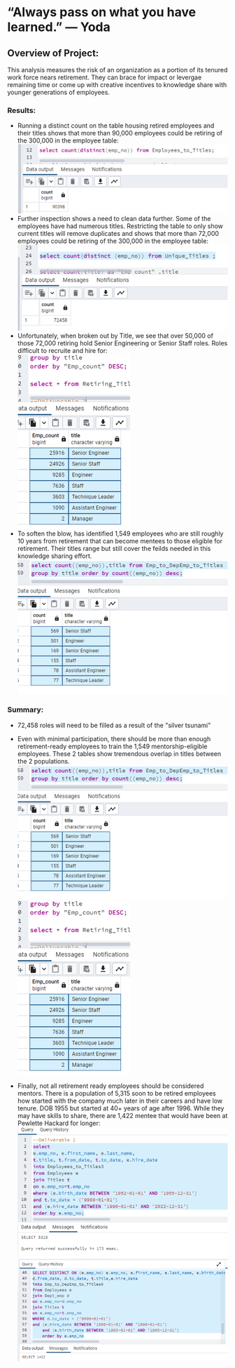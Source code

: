 # “Always pass on what you have learned.” — Yoda

## Overview of Project:
This analysis measures the risk of an organization as a portion of its tenured work force nears retirement.  They can brace for impact or levergae remaining time or come up with creative incentives to knowledge share with younger generations of employees.

### Results: 
- Running a distinct count on the table housing retired employees and their titles shows that more than 90,000 employees could be retiring of the 300,000 in the employee table:
       <br>
 ![alt text](https://github.com/VinoSarran/Pewlett-Hackard-Analysis/blob/main/Resources/90kretiring.PNG?raw=true)
        <br>
- Further inspection shows a need to clean data further.  Some of the employees have had numerous titles.  Restricting the table to only show current titles will remove duplicates and shows that more than 72,000 employees could be retiring of the 300,000 in the employee table:        
  ![alt text](https://github.com/VinoSarran/Pewlett-Hackard-Analysis/blob/main/Resources/70Kstillworking.PNG?raw=true)
         <br>
- Unfortunately, when broken out by Title, we see that over 50,000 of those 72,000 retiring hold Senior Engineering or Senior Staff roles.  Roles difficult to recruite and hire for:        
  ![alt text](https://github.com/VinoSarran/Pewlett-Hackard-Analysis/blob/main/Resources/titlesbreakout.PNG?raw=true)
         <br>
- To soften the blow, has identified 1,549 employees who are still roughly 10 years from retirement that can become mentees to those eligible for retirement.  Their titles range but still cover the feilds needed in this knowledge sharing effort.        
  ![alt text](https://github.com/VinoSarran/Pewlett-Hackard-Analysis/blob/main/Resources/Mentee.PNG?raw=true)
  
  
  
 
### Summary:
- 72,458 roles will need to be filled as a result of the "silver tsunami"
- Even with minimal participation, there should be more than enough retirement-ready employees to train the 1,549 mentorship-eligible employees.  These 2 tables show tremendous overlap in titles between the 2 populations.  
![alt text](https://github.com/VinoSarran/Pewlett-Hackard-Analysis/blob/main/Resources/Mentee.PNG?raw=true)![alt text](https://github.com/VinoSarran/Pewlett-Hackard-Analysis/blob/main/Resources/titlesbreakout.PNG?raw=true)

- Finally, not all retirement ready employees should be considered mentors.  There is a population of 5,315 soon to be retired employees how started with the company much later in their careers and have low tenure.  DOB 1955 but started  at 40+ years of age after 1996.  While they may have skills to share, there are 1,422 mentee that would have been at Pewlette Hackard for longer:  
![alt text](https://github.com/VinoSarran/Pewlett-Hackard-Analysis/blob/main/Resources/RetireLowTenure.PNG?raw=true)![alt text](https://github.com/VinoSarran/Pewlett-Hackard-Analysis/blob/main/Resources/MenteeHighTenure.PNG?raw=true)

